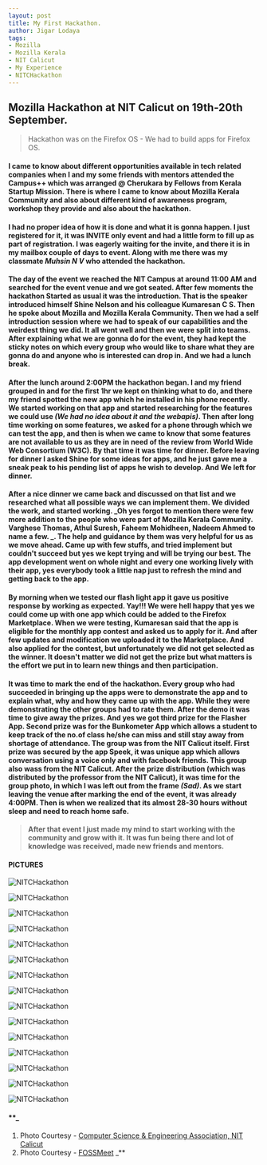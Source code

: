 ```yaml
---
layout: post
title: My First Hackathon.
author: Jigar Lodaya
tags:
- Mozilla
- Mozilla Kerala
- NIT Calicut
- My Experience
- NITCHackathon
---
```

## Mozilla Hackathon at NIT Calicut on 19th-20th September.


> Hackathon was on the Firefox OS - We had to build apps for Firefox OS.


#### I came to know about different opportunities available in tech related companies when I and my some friends with mentors attended the **Campus++** which was arranged @ Cherukara by **Fellows from Kerala Startup Mission**. There is where I came to know about **Mozilla Kerala Community** and also about different kind of awareness program, workshop they provide and also about the hackathon.


#### I had no proper idea of how it is done and what it is gonna happen. I just registered for it, it was **INVITE** only event and had a little form to fill up as part of registration. I was eagerly waiting for the invite, and there it is in my mailbox couple of days to event. Along with me there was my classmate *Muhsin N V* who attended the hackathon.


#### The day of the event we reached the NIT Campus at around 11:00 AM and searched for the event venue and we got seated. After few moments the hackathon Started as usual it was the introduction. That is the speaker introduced himself **Shine Nelson** and his colleague **Kumaresan C S**. Then he spoke about **Mozilla and Mozilla Kerala Community**. Then we had a self introduction session where we had to speak of our capabilities and the weirdest thing we did. It all went well and then we were split into teams. After explaining what we are gonna do for the event, they had kept the sticky notes on which every group who would like to share what they are gonna do and anyone who is interested can drop in. And we had a lunch break.


#### After the lunch around 2:00PM the hackathon began. I and my friend grouped in and for the first 1hr we kept on thinking what to do, and there my friend spotted the new app which he installed in his phone recently. We started working on that app and started researching for the features we could use _(We had no idea about it and the webapis)_. Then after long time working on some features, we asked for a phone through which we can test the app, and then is when we came to know that some features are not available to us as they are in need of the review from **World Wide Web Consortium (W3C)**. By that time it was time for dinner. Before leaving for dinner I asked Shine for some ideas for apps, and he just gave me a sneak peak to his pending list of apps he wish to develop. And We left for dinner.


#### After a nice dinner we came back and discussed on that list and we researched what all possible ways we can implement them. We divided the work, and started working. **_Oh yes forgot to mention there were few more addition to the people who were part of Mozilla Kerala Community. Varghese Thomas, Athul Suresh, Faheem Mohidheen, Nadeem Ahmed to name a few. _**. The help and guidance by them was very helpful for us as we move ahead. Came up with few stuffs, and tried implement but couldn't succeed but yes we kept trying and will be trying our best. The app development went on whole night and every one working lively with their app, yes everybody took a little nap just to refresh the mind and getting back to the app.


#### By morning when we tested our flash light app it gave us positive response by working as expected. **Yay!!!** We were hell happy that yes we could come up with one app which could be added to the Firefox Marketplace. When we were testing, Kumaresan said that the app is eligible for the monthly app contest and asked us to apply for it. And after few updates and modification we uploaded it to the Marketplace. And also applied for the contest, but unfortunately we did not get selected as the winner. **It doesn't matter we did not get the prize but what matters is the effort we put in to learn new things and then participation**.


#### It was time to mark the end of the hackathon. Every group who had succeeded in bringing up the apps were to demonstrate the app and to explain what, why and how they came up with the app. While they were demonstrating the other groups had to rate them. After the demo it was time to give away the prizes. And yes we got third prize for the **Flasher App**. Second prize was for the **Bunkometer App** which allows a student to keep track of the no.of class he/she can miss and still stay away from shortage of attendance. The group was from the NIT Calicut itself. First prize was secured by the app **Speek**, it was unique app which allows conversation using a voice only and with facebook friends. This group also wass from the NIT Calicut. After the prize distribution (which was distributed by the professor from the NIT Calicut), it was time for the group photo, in which I was left out from the frame _(Sad)_. As we start leaving the venue after marking the end of the event, it was already 4:00PM. Then is when we realized that its almost 28-30 hours without sleep and need to reach home safe.


> #### After that event I just made my mind to start working with the community and grow with it. It was fun being there and **lot of knowledge was received, made new friends and mentors**.


#### PICTURES

![NITCHackathon](https://fbcdn-sphotos-b-a.akamaihd.net/hphotos-ak-xtp1/v/t1.0-9/12038343_879275695484279_125474247282022877_n.jpg?oh=97444a54abeaeefbb6f3dcfb3a9445b1&oe=57130B7C&__gda__=1461437321_ae10a8dae926f55702a694160d656061)

![NITCHackathon](https://scontent-sin1-1.xx.fbcdn.net/hphotos-xla1/v/t1.0-9/12049625_879275768817605_8066503289414056907_n.jpg?oh=a2ded6211e96c0d8aef960f523a5ab82&oe=571F3DBF)

![NITCHackathon](https://scontent-sin1-1.xx.fbcdn.net/hphotos-xtf1/v/t1.0-9/12004929_879275815484267_14122905039416896_n.jpg?oh=9115e0d21d8e14448d35ee0d0c059d8b&oe=56D4A548)

![NITCHackathon](https://fbcdn-sphotos-d-a.akamaihd.net/hphotos-ak-xft1/v/t1.0-9/11219096_879275878817594_5849302385617797104_n.jpg?oh=9e6723b222ea768ebc59378c2b88cfb5&oe=5715480D&__gda__=1460965767_932ec729a6cba12a581b32aec3496adb)

![NITCHackathon](https://scontent-sin1-1.xx.fbcdn.net/hphotos-xfa1/v/l/t1.0-9/12039619_879275842150931_3541759887040752126_n.jpg?oh=1aa516ab171df0a52e4ed0db845686d8&oe=56E3683C)

![NITCHackathon](https://scontent-sin1-1.xx.fbcdn.net/hphotos-xtf1/v/t1.0-9/11998827_879275862150929_9022736405486940706_n.jpg?oh=d35202ff7f512b0d4dca68ec93c596d9&oe=56E3F6D5)

![NITCHackathon](https://scontent-sin1-1.xx.fbcdn.net/hphotos-xat1/v/t1.0-9/12032036_879275858817596_5788322102458963283_n.jpg?oh=35c2d20aaf6c015e3a21146ba0e5e5ff&oe=57213864)

![NITCHackathon](https://scontent-sin1-1.xx.fbcdn.net/hphotos-xtf1/v/t1.0-9/12002287_879276468817535_3468574353239994268_n.jpg?oh=c8e13f0c378ba46e3b2470669bfdd7c9&oe=57139E3C)

![NITCHackathon](https://scontent-sin1-1.xx.fbcdn.net/hphotos-xpa1/v/t1.0-9/12049294_879276428817539_4508678977545456397_n.jpg?oh=0b71ab75774640f2068f70c8dd02a28d&oe=571F11B3)

![NITCHackathon](https://scontent-sin1-1.xx.fbcdn.net/hphotos-xft1/v/t1.0-9/11232988_879276495484199_8819447857727834244_n.jpg?oh=a98d870bc36ee03c367371c2645e2ee1&oe=571E4260)

![NITCHackathon](https://fbcdn-sphotos-d-a.akamaihd.net/hphotos-ak-xft1/v/t1.0-9/11995957_879276518817530_4253241519162128672_n.jpg?oh=784fe151fd29426f087febabd02caaf8&oe=570D4011&__gda__=1461542555_cc0631ae71986cda0ff639c79cd6c5d9)

![NITCHackathon](https://scontent-sin1-1.xx.fbcdn.net/hphotos-xat1/v/t1.0-9/12039554_879276552150860_918358409500918847_n.jpg?oh=cfbdea347b697cb7a68985338f47cd65&oe=56E16355)

![NITCHackathon](https://scontent-sin1-1.xx.fbcdn.net/hphotos-xtf1/v/t1.0-9/11224120_1036175739735894_325723434827598306_n.jpg?oh=bdaa2fb4bc80a9e61492354618bfebee&oe=56E4343F)

![NITCHackathon](https://scontent-sin1-1.xx.fbcdn.net/hphotos-xtf1/v/t1.0-9/12002965_1036175743069227_1661024533224727086_n.jpg?oh=89f449375269294adec3e74eee5ca041&oe=56E15619)

![NITCHackathon](https://scontent-sin1-1.xx.fbcdn.net/hphotos-xft1/v/t1.0-9/11059392_1036177119735756_4701690084593062338_n.jpg?oh=bb4782fc7c2cd07241260632f16a9941&oe=56DD896A)



#### **_  
1. Photo Courtesy - [Computer Science & Engineering Association, NIT Calicut](https://www.facebook.com/CSEA.NITC)
2. Photo Courtesy - [FOSSMeet](https://www.facebook.com/fossmeet)
 _**
